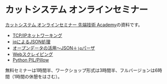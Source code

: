 # カットシステム オンラインセミナー

[カットシステム オンラインセミナー 先端技術 Academy](https://www.cutt.co.jp/lectures/)の資料です。

- [TCP/IPネットワーキング](./TcpIp/README.md)
- [jqによるJSON処理](./Jq/README.md)
- [オープンデータの活用～JSON＋`jq`パーザ](./JqOpenData/README.md)
- [Webスクレイピング](./Scraping/README.md)
- [Python PIL/Pillow](./Pillow/README.md)

無料セミナーは1時間半、ワークショップ形式は3時間半、フルバージョンは6時間（1時間の休憩をはさむ）。
